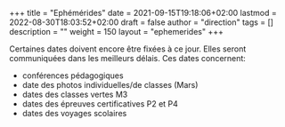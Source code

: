 +++
title       = "Ephémérides"
date        = 2021-09-15T19:18:06+02:00
lastmod     = 2022-08-30T18:03:52+02:00
draft       = false
author      = "direction"
tags        = []
description = ""
weight      = 150
layout      = "ephemerides"
+++

Certaines dates doivent encore être fixées à ce jour. Elles seront communiquées dans les meilleurs délais. Ces dates concernent:

* conférences pédagogiques
* date des photos individuelles/de classes (Mars)
* dates des classes vertes M3
* dates des épreuves certificatives P2 et P4
* dates des voyages scolaires
